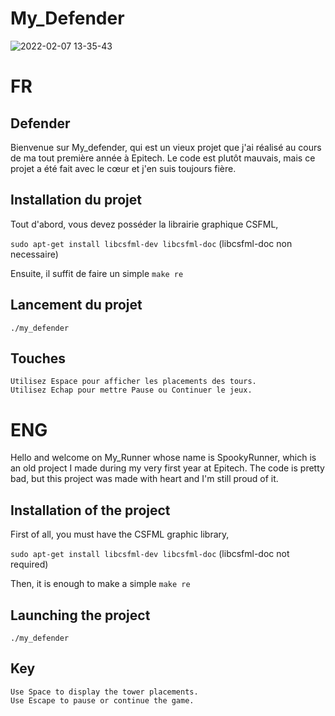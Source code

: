 # My_Defender

![2022-02-07 13-35-43](https://user-images.githubusercontent.com/57537266/152789286-b02c0a01-a12b-4df9-9369-aaa16d419305.gif)

# FR

## Defender

Bienvenue sur My_defender, qui est un vieux projet que j'ai réalisé au cours de ma tout première année à Epitech.
Le code est plutôt mauvais, mais ce projet a été fait avec le cœur et j'en suis toujours fière.

## Installation du projet
Tout d'abord, vous devez posséder la librairie graphique CSFML,

`sudo apt-get install libcsfml-dev libcsfml-doc` (libcsfml-doc non necessaire)

Ensuite, il suffit de faire un simple `make re`

## Lancement du projet

`./my_defender`

## Touches

	Utilisez Espace pour afficher les placements des tours.
	Utilisez Echap pour mettre Pause ou Continuer le jeux.
  
 # ENG

Hello and welcome on My_Runner whose name is SpookyRunner, which is an old project I made during my very first year at Epitech.
The code is pretty bad, but this project was made with heart and I'm still proud of it.

## Installation of the project
First of all, you must have the CSFML graphic library,

`sudo apt-get install libcsfml-dev libcsfml-doc` (libcsfml-doc not required)

Then, it is enough to make a simple `make re`

## Launching the project
`./my_defender`

## Key

	Use Space to display the tower placements.
	Use Escape to pause or continue the game.
